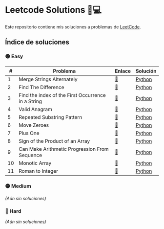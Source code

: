 # Leetcode Solutions 🧠💻

Este repositorio contiene mis soluciones a problemas de [LeetCode](https://leetcode.com/).

## Índice de soluciones

### 🟢 Easy

| # | Problema | Enlace | Solución |
|---|----------|--------|----------|
| 1 | Merge Strings Alternately | [🔗](https://leetcode.com/problems/merge-strings-alternately/) | [Python](easy/easy_001_merge_strings_alternaty.py) |
| 2 | Find The Difference | [🔗](https://leetcode.com/problems/find-the-difference/) | [Python](easy/easy_002_find_difference.py) |
| 3 | Find the index of the First Occurrence in a String | [🔗](https://leetcode.com/problems/find-the-index-of-the-first-occurrence-in-a-string/) | [Python](easy/easy_003_FIFOS.py) |
| 4 | Valid Anagram | [🔗](https://leetcode.com/problems/valid-anagram/) | [Python](easy/easy_004_valid_anagram.py) |
| 5 | Repeated Substring Pattern | [🔗](https://leetcode.com/problems/repeated-substring-pattern/) | [Python](easy/easy_005_repeated_substring_pattern.py) |
| 6 | Move Zeroes | [🔗](https://leetcode.com/problems/move-zeroes/) | [Python](easy/easy_006_move_zeroes.py) |
| 7 | Plus One | [🔗](https://leetcode.com/problems/plus-one/) | [Python](easy/easy_007_plus_one.py) |
| 8 | Sign of the Product of an Array | [🔗](https://leetcode.com/problems/sign-of-the-product-of-an-array/) | [Python](easy/easy_008_sign_product_array.py) |
| 9 | Can Make Arithmetic Progression From Sequence | [🔗](https://leetcode.com/problems/can-make-arithmetic-progression-from-sequence/) | [Python](easy/easy_009_CMAPFS.py) |
| 10 | Monotic Array | [🔗](https://leetcode.com/problems/monotonic-array/) | [Python](easy/easy_010_monotonic_array.py) |
| 11 | Roman to Integer | [🔗](https://leetcode.com/problems/roman-to-integer/) | [Python](easy/easy_011_roman_integer.py) |

### 🟡 Medium

_(Aún sin soluciones)_

### 🔴 Hard

_(Aún sin soluciones)_
